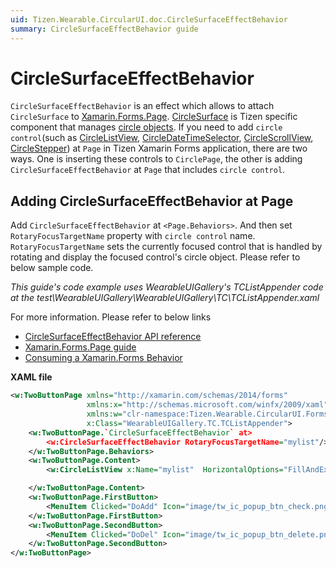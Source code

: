 ```yaml
---
uid: Tizen.Wearable.CircularUI.doc.CircleSurfaceEffectBehavior
summary: CircleSurfaceEffectBehavior guide
---
```


# CircleSurfaceEffectBehavior
`CircleSurfaceEffectBehavior` is an effect which allows to attach `CircleSurface` to [Xamarin.Forms.Page](https://developer.xamarin.com/api/type/Xamarin.Forms.Page/). [CircleSurface](https://developer.tizen.org/development/guides/native-application/user-interface/efl/ui-components/wearable-ui-components/circle-surface) is Tizen specific component that manages [circle objects](https://developer.tizen.org/development/guides/native-application/user-interface/efl/ui-components/wearable-ui-components/circle-object).
If you need to add `circle control`(such as [CircleListView](xref:Tizen.Wearable.CircularUI.doc.CircleListView), [CircleDateTimeSelector](xref:Tizen.Wearable.CircularUI.doc.CircleDateTimeSelector), [CircleScrollView](xref:Tizen.Wearable.CircularUI.doc.CircleScrollView), [CircleStepper](xref:Tizen.Wearable.CircularUI.doc.CircleStepper)) at `Page` in Tizen Xamarin Forms application, there are two ways. One is inserting these controls to `CirclePage`, the other is adding `CircleSurfaceEffectBehavior` at `Page` that includes `circle control`.

## Adding CircleSurfaceEffectBehavior at Page
Add `CircleSurfaceEffectBehavior` at `<Page.Behaviors>`. And then set `RotaryFocusTargetName` property with `circle control` name. `RotaryFocusTargetName` sets the currently focused control that is handled by rotating and display the focused control's circle object. Please refer to below sample code.

_This guide's code example uses WearableUIGallery's TCListAppender code at the test\WearableUIGallery\WearableUIGallery\TC\TCListAppender.xaml_

For more information. Please refer to below links
- [CircleSurfaceEffectBehavior API reference](https://samsung.github.io/Tizen.CircularUI/api/Tizen.Wearable.CircularUI.Forms.CircleSurfaceEffectBehavior.html)
- [Xamarin.Forms.Page guide](https://docs.microsoft.com/en-us/xamarin/xamarin-forms/user-interface/controls/pages)
- [Consuming a Xamarin.Forms Behavior](https://docs.microsoft.com/en-us/xamarin/xamarin-forms/app-fundamentals/behaviors/creating#consuming-a-xamarinforms-behavior)

**XAML file**
```xml
<w:TwoButtonPage xmlns="http://xamarin.com/schemas/2014/forms"
                 xmlns:x="http://schemas.microsoft.com/winfx/2009/xaml"
                 xmlns:w="clr-namespace:Tizen.Wearable.CircularUI.Forms;assembly=Tizen.Wearable.CircularUI.Forms"
                 x:Class="WearableUIGallery.TC.TCListAppender">
    <w:TwoButtonPage.`CircleSurfaceEffectBehavior` at>
        <w:CircleSurfaceEffectBehavior RotaryFocusTargetName="mylist"/>
    </w:TwoButtonPage.Behaviors>
    <w:TwoButtonPage.Content>
        <w:CircleListView x:Name="mylist"  HorizontalOptions="FillAndExpand" VerticalOptions="FillAndExpand">

    </w:TwoButtonPage.Content>
    <w:TwoButtonPage.FirstButton>
        <MenuItem Clicked="DoAdd" Icon="image/tw_ic_popup_btn_check.png" />
    </w:TwoButtonPage.FirstButton>
    <w:TwoButtonPage.SecondButton>
        <MenuItem Clicked="DoDel" Icon="image/tw_ic_popup_btn_delete.png" />
    </w:TwoButtonPage.SecondButton>
</w:TwoButtonPage>
```

